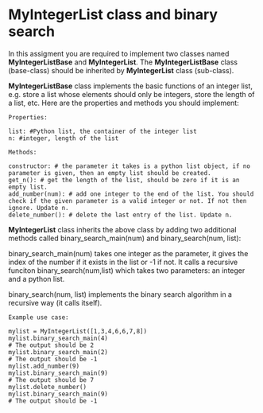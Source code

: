 # MyIntegerList class and binary search

In this assigment you are required to implement two classes named **MyIntegerListBase** and
**MyIntegerList**.
The **MyIntegerListBase** class (base-class) should be inherited by **MyIntegerList** class (sub-class).

**MyIntegerListBase** class implements the basic functions of an integer list, e.g. store a list whose elements should only be integers, store the length of a list, etc.
Here are the properties and methods you should implement:

```
Properties:

list: #Python list, the container of the integer list
n: #integer, length of the list
```

```
Methods:

constructor: # the parameter it takes is a python list object, if no parameter is given, then an empty list should be created.
get_n(): # get the length of the list, should be zero if it is an empty list.
add_number(num): # add one integer to the end of the list. You should check if the given parameter is a valid integer or not. If not then ignore. Update n.
delete_number(): # delete the last entry of the list. Update n.
```

**MyIntegerList** class inherits the above class by adding two additional methods called binary_search_main(num) and binary_search(num, list):

binary_search_main(num) takes one integer as the parameter, it gives the index of the number if it exists in the list or -1 if not. It calls a recursive funciton binary_search(num,list) which takes two parameters: an integer and a python list. 

binary_search(num, list) implements the binary search algorithm in a recursive way (it calls itself).


```
Example use case:

mylist = MyIntegerList([1,3,4,6,6,7,8])
mylist.binary_search_main(4)
# The output should be 2
mylist.binary_search_main(2)
# The output should be -1
mylist.add_number(9)
mylist.binary_search_main(9)
# The output should be 7
mylist.delete_number()
mylist.binary_search_main(9)
# The output should be -1
```





